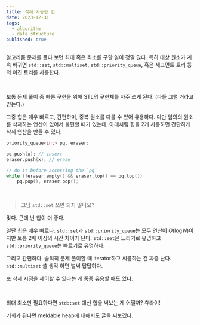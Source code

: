 ```yaml
---
title: 삭제 가능한 힙
date: 2023-12-31
tags:
  - algorithm
  - data structure
published: true
---
```


알고리즘 문제를 풀다 보면 최대 혹은 최소를 구할 일이 정말 많다. 특히 대상 원소가 계속 바뀌면 `std::set`, `std::multiset`, `std::priority_queue`, 혹은 세그먼트 트리 등의 이진 트리를 사용한다.

​	

보통 문제 풀이 중 빠른 구현을 위해 STL의 구현체를 자주 쓰게 된다. (다들 그럴 거라고 믿는다.)

그중 힙은 매우 빠르고, 간편하며, 중복 원소를 다룰 수 있어 유용하다. 다만 임의의 원소를 삭제하는 연산이 없어서 불편할 때가 있는데, 아래처럼 힙을 2개 사용하면 간단하게 삭제 연산을 만들 수 있다.

```cpp
priority_queue<int> pq, eraser;

pq.push(x); // insert
eraser.push(x); // erase

// do it before accessing the `pq`
while (!eraser.empty() && eraser.top() == pq.top())
    pq.pop(), eraser.pop();
```

​	

>  그냥 `std::set` 쓰면 되지 않나요?

맞다. 근데 난 힙이 더 좋다.

일단 힙은 매우 빠르다. `std::set`과 `std::priority_queue`는 모두 연산이 $O(\log{N})$이지만 보통 2배 이상의 시간 차이가 난다. `std::set`은 느리기로 유명하고 `std::priority_queue`는 빠르기로 유명하다.

그리고 간편하다. 솔직히 문제 풀이할 때 iterator하고 씨름하는 건 짜증 난다. `std::multiset` 쓸 생각 하면 벌써 답답하다.

또 삭제 시점을 제어할 수 있다는 게 종종 유용할 때도 있다.

​	

최대 최소만 필요하다면 `std::set` 대신 힙을 써보는 게 어떨까? 츄라이!	

기회가 된다면 meldable heap에 대해서도 글을 써보겠다.

